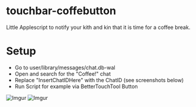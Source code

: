 # touchbar-coffebutton
Little Applescript to notify your kith and kin that it is time for a coffee break.

# Setup
- Go to user/library/messages/chat.db-wal
- Open and search for the "Coffee!" chat
- Replace "InsertChatIDHere" with the ChatID (see screenshots below)
- Run Script for example via BetterTouchTool Button

![Imgur](https://i.imgur.com/UGa8VBV.png)
![Imgur](https://i.imgur.com/56tqIwQ.png)
